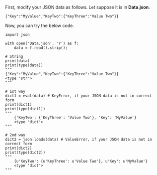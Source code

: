 First, modify your JSON data as follows. Let suppose it is in **Data.json**.

	{"Key":"MyValue","KeyTwo":{"KeyThree":"Value Two"}}

Now, you can try the below code.

	import json

	with open('Data.json', 'r') as f:
		data = f.read().strip();

	# String
	print(data)
	print(type(data))
	"""
	{"Key":"MyValue","KeyTwo":{"KeyThree":"Value Two"}}
	<type 'str'>
	"""

	# 1st way
	dict1 = eval(data) # KeyError, if your JSON data is not in correct form
	print(dict1)
	print(type(dict1))
	"""
		{'KeyTwo': {'KeyThree': 'Value Two'}, 'Key': 'MyValue'}
		<type 'dict'>
	"""

	# 2nd way
	dict2 = json.loads(data) # ValueError, if your JSON data is not in correct form
	print(dict2)
	print(type(dict2))
	"""
		{u'KeyTwo': {u'KeyThree': u'Value Two'}, u'Key': u'MyValue'}
		<type 'dict'>
	"""

